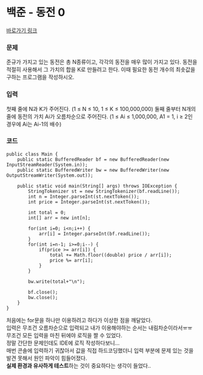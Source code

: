 # 백준 - 동전 0

[바로가기 링크](https://www.acmicpc.net/problem/11047)

### 문제
준규가 가지고 있는 동전은 총 N종류이고, 각각의 동전을 매우 많이 가지고 있다.
동전을 적절히 사용해서 그 가치의 합을 K로 만들려고 한다. 이때 필요한 동전 개수의 최솟값을 구하는 프로그램을 작성하시오.

### 입력
첫째 줄에 N과 K가 주어진다. (1 ≤ N ≤ 10, 1 ≤ K ≤ 100,000,000)
둘째 줄부터 N개의 줄에 동전의 가치 Ai가 오름차순으로 주어진다. (1 ≤ Ai ≤ 1,000,000, A1 = 1, i ≥ 2인 경우에 Ai는 Ai-1의 배수)

### 코드

```
public class Main {
    public static BufferedReader bf = new BufferedReader(new InputStreamReader(System.in));
    public static BufferedWriter bw = new BufferedWriter(new OutputStreamWriter(System.out));
    
    public static void main(String[] args) throws IOException {
        StringTokenizer st = new StringTokenizer(bf.readLine());
        int n = Integer.parseInt(st.nextToken());
        int price = Integer.parseInt(st.nextToken());
        
        int total = 0;
        int[] arr = new int[n];
        
        for(int i=0; i<n;i++) {
            arr[i] = Integer.parseInt(bf.readLine());
        }
        for(int i=n-1; i>=0;i--) {
            if(price >= arr[i]) {
            	total += Math.floor((double) price / arr[i]);
                price %= arr[i];
            }
        }
        
        bw.write(total+"\n");
        
        bf.close();
        bw.close();
    }
}
```

처음에는 for문을 하나만 이용하려고 하다가 이상한 점을 깨달았다.  
입력은 무조건 오름차순으로 입력되고 내가 이용해야하는 순서는 내림차순이라서ㅠㅠ  
무조건 모든 입력을 마친 뒤에야 로직을 짤 수 있었다.  
정말 간단한 문제인데도 IDE에 로직 작성하다보니...  
매번 콘솔에 입력하기 귀찮아서 값을 직접 하드코딩했더니 입력 부분에 문제 있는 것을 발견 못해서 원인 파악이 힘들어졌다.  
**실제 환경과 유사하게 테스트**하는 것이 중요하다는 생각이 들었다..